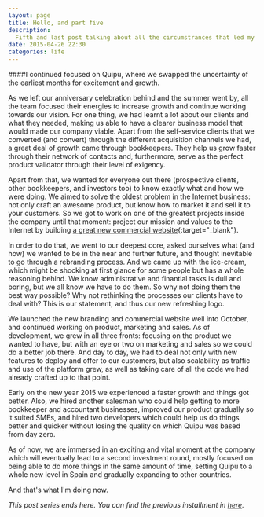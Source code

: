 ```yaml
---
layout: page
title: Hello, and part five
description:
  Fifth and last post talking about all the circumstrances that led my to the current professional moment.
date: 2015-04-26 22:30
categories: life
---
```


####I continued focused on Quipu, where we swapped the uncertainty of the earliest months for excitement and growth.

As we left our anniversary celebration behind and the summer went by, all the team focused their energies to increase growth
and continue working towards our vision. For one thing, we had learnt a lot about our clients and what they needed, making us
able to have a clearer business model that would made our company viable. Apart from the self-service clients that we converted
(and convert) through the different acquisition channels we had, a great deal of growth came through bookkeepers. They help us
grow faster through their network of contacts and, furthermore, serve as the perfect product validator through their level of exigency.

Apart from that, we wanted for everyone out there (prospective clients, other bookkeepers, and investors too) to know exactly what
and how we were doing. We aimed to solve the oldest problem in the Internet business: not only craft an awesome product, but know
how to market it and sell it to your customers. So we got to work on one of the greatest projects inside the company until that moment:
project our mission and values to the Internet by building [a great new commercial website](https://getquipu.com/en){:target="_blank"}.

In order to do that, we went to our deepest core, asked ourselves what (and how) we wanted to be in the near and further future, and
thought inevitable to go through a rebranding process. And we came up with the ice-cream, which might be shocking at first glance for some
people but has a whole reasoning behind. We know administrative and finantial tasks is dull and boring, but we all know we have to do them.
So why not doing them the best way possible? Why not rethinking the processes our clients have to deal with? This is our statement, and thus
our new refreshing logo.

We launched the new branding and commercial website well into October, and continued working on product, marketing and sales. As of
development, we grew in all three fronts: focusing on the product we wanted to have, but with an eye or two on marketing and sales so we
could do a better job there. And day to day, we had to deal not only with new features to deploy and offer to our customers, but also
scalability as traffic and use of the platform grew, as well as taking care of all the code we had already crafted up to that point.

Early on the new year 2015 we experienced a faster growth and things got better. Also, we hired another salesman who could help getting to
more bookkeeper and accountant businesses, improved our product gradually so it suited SMEs, and hired two developers which could help us do
things better and quicker without losing the quality on which Quipu was based from day zero.

As of now, we are immersed in an exciting and vital moment at the company which will eventually lead to a second investment round, mostly
focused on being able to do more things in the same amount of time, setting Quipu to a whole new level in Spain and gradually expanding to
other countries.

And that's what I'm doing now.

*This post series ends here. You can find the previous installment in [here](/hello-part-four).*
